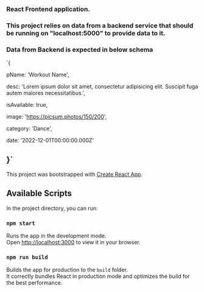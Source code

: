 ### React Frontend application. 

### This project relies on data from a backend service that should be running on "localhost:5000" to provide data to it.

### Data from Backend is expected in below schema
`{

pName: 'Workout Name',

desc: 'Lorem ipsum dolor sit amet, consectetur adipisicing elit. Suscipit fuga autem maiores necessitatibus.',

isAvailable: true,

image: 'https://picsum.photos/150/200',

category: 'Dance',

date: '2022-12-01T00:00:00.000Z'

}`
------
This project was bootstrapped with [Create React App](https://github.com/facebook/create-react-app).

## Available Scripts

In the project directory, you can run:

### `npm start`

Runs the app in the development mode.\
Open [http://localhost:3000](http://localhost:3000) to view it in your browser.

### `npm run build`

Builds the app for production to the `build` folder.\
It correctly bundles React in production mode and optimizes the build for the best performance.